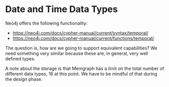 # Date and Time Data Types

Neo4j offers the following functionality:

* https://neo4j.com/docs/cypher-manual/current/syntax/temporal/
* https://neo4j.com/docs/cypher-manual/current/functions/temporal/

The question is, how are we going to support equivalent capabilities? We need
something very similar because these are, in general, very well defined types.

A note about the storage is that Memgraph has a limit on the total number of
different data types, 16 at this point. We have to be mindful of that during
the design phase.
